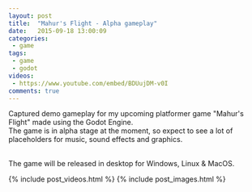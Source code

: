 ```yaml
---
layout: post
title:  "Mahur's Flight - Alpha gameplay"
date:   2015-09-18 13:00:09
categories:
 - game
tags:
 - game
 - godot
videos:
 - https://www.youtube.com/embed/BDUujDM-v0I
comments: true
---
```

Captured demo gameplay for my upcoming platformer game "Mahur's Flight" made using the Godot Engine.<br>
The game is in alpha stage at the moment, so expect to see a lot of placeholders for music, sound effects and graphics.<br>
<!--more-->
<br>
The game will be released in desktop for Windows, Linux & MacOS.

{% include post_videos.html %}
{% include post_images.html %}